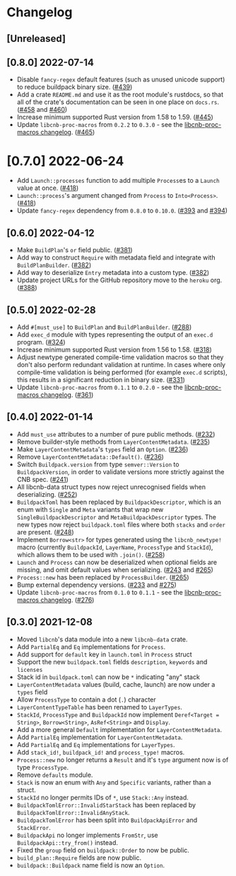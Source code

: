 # Changelog

## [Unreleased]

## [0.8.0] 2022-07-14

- Disable `fancy-regex` default features (such as unused unicode support) to reduce buildpack binary size. ([#439](https://github.com/heroku/libcnb.rs/pull/439))
- Add a crate `README.md` and use it as the root module's rustdocs, so that all of the crate's documentation can be seen in one place on `docs.rs`. ([#458](https://github.com/heroku/libcnb.rs/pull/458) and [#460](https://github.com/heroku/libcnb.rs/pull/460))
- Increase minimum supported Rust version from 1.58 to 1.59. ([#445](https://github.com/heroku/libcnb.rs/pull/445))
- Update `libcnb-proc-macros` from `0.2.2` to `0.3.0` - see the [libcnb-proc-macros changelog](../libcnb-proc-macros/CHANGELOG.md#030-2022-07-14). ([#465](https://github.com/heroku/libcnb.rs/pull/465))

# [0.7.0] 2022-06-24

- Add `Launch::processes` function to add multiple `Process`es to a `Launch` value at once. ([#418](https://github.com/heroku/libcnb.rs/pull/418))
- `Launch::process`'s argument changed from `Process` to `Into<Process>`. ([#418](https://github.com/heroku/libcnb.rs/pull/418))
- Update `fancy-regex` dependency from `0.8.0` to `0.10.0`. ([#393](https://github.com/heroku/libcnb.rs/pull/393) and [#394](https://github.com/heroku/libcnb.rs/pull/394))

## [0.6.0] 2022-04-12

- Make `BuildPlan`'s `or` field public. ([#381](https://github.com/heroku/libcnb.rs/pull/381))
- Add way to construct `Require` with metadata field and integrate with `BuildPlanBuilder`. ([#382](https://github.com/heroku/libcnb.rs/pull/382))
- Add way to deserialize `Entry` metadata into a custom type. ([#382](https://github.com/heroku/libcnb.rs/pull/382))
- Update project URLs for the GitHub repository move to the `heroku` org. ([#388](https://github.com/heroku/libcnb.rs/pull/388))

## [0.5.0] 2022-02-28

- Add `#[must_use]` to `BuildPlan` and `BuildPlanBuilder`. ([#288](https://github.com/heroku/libcnb.rs/pull/288))
- Add `exec_d` module with types representing the output of an `exec.d` program. ([#324](https://github.com/heroku/libcnb.rs/pull/324))
- Increase minimum supported Rust version from 1.56 to 1.58. ([#318](https://github.com/heroku/libcnb.rs/pull/318))
- Adjust newtype generated compile-time validation macros so that they don't also perform redundant validation at runtime. In cases where only compile-time validation is being performed (for example `exec.d` scripts), this results in a significant reduction in binary size. ([#331](https://github.com/heroku/libcnb.rs/pull/331))
- Update `libcnb-proc-macros` from `0.1.1` to `0.2.0` - see the [libcnb-proc-macros changelog](../libcnb-proc-macros/CHANGELOG.md#020-2022-02-28). ([#361](https://github.com/heroku/libcnb.rs/pull/361))

## [0.4.0] 2022-01-14

- Add `must_use` attributes to a number of pure public methods. ([#232](https://github.com/heroku/libcnb.rs/pull/232))
- Remove builder-style methods from `LayerContentMetadata`. ([#235](https://github.com/heroku/libcnb.rs/pull/235))
- Make `LayerContentMetadata`'s `types` field an `Option`. ([#236](https://github.com/heroku/libcnb.rs/pull/236))
- Remove `LayerContentMetadata::Default()`. ([#236](https://github.com/heroku/libcnb.rs/pull/236))
- Switch `Buildpack.version` from type `semver::Version` to `BuildpackVersion`, in order to validate versions more strictly against the CNB spec. ([#241](https://github.com/heroku/libcnb.rs/pull/241))
- All libcnb-data struct types now reject unrecognised fields when deserializing. ([#252](https://github.com/heroku/libcnb.rs/pull/252))
- `BuildpackToml` has been replaced by `BuildpackDescriptor`, which is an enum with `Single` and `Meta` variants that wrap new `SingleBuildpackDescriptor` and `MetaBuildpackDescriptor` types. The new types now reject `buildpack.toml` files where both `stacks` and `order` are present. ([#248](https://github.com/heroku/libcnb.rs/pull/248))
- Implement `Borrow<str>` for types generated using the `libcnb_newtype!` macro (currently `BuildpackId`, `LayerName`, `ProcessType` and `StackId`), which allows them to be used with `.join()`. ([#258](https://github.com/heroku/libcnb.rs/pull/258))
- `Launch` and `Process` can now be deserialized when optional fields are missing, and omit default values when serializing. ([#243](https://github.com/heroku/libcnb.rs/pull/243) and [#265](https://github.com/heroku/libcnb.rs/pull/265))
- `Process::new` has been replaced by `ProcessBuilder`. ([#265](https://github.com/heroku/libcnb.rs/pull/265))
- Bump external dependency versions. ([#233](https://github.com/heroku/libcnb.rs/pull/233) and [#275](https://github.com/heroku/libcnb.rs/pull/275))
- Update `libcnb-proc-macros` from `0.1.0` to `0.1.1` - see the [libcnb-proc-macros changelog](../libcnb-proc-macros/CHANGELOG.md#011-2022-01-14). ([#276](https://github.com/heroku/libcnb.rs/pull/276))

## [0.3.0] 2021-12-08

- Moved `libcnb`'s data module into a new `libcnb-data` crate.
- Add `PartialEq` and `Eq` implementations for `Process`.
- Add support for `default` key in `launch.toml` in `Process` struct
- Support the new `buildpack.toml` fields `description`, `keywords` and `licenses`
- Stack id in `buildpack.toml` can now be `*` indicating "any" stack
- `LayerContentMetadata` values (build, cache, launch) are now under a `types` field
- Allow `ProcessType` to contain a dot (`.`) character
- `LayerContentTypeTable` has been renamed to `LayerTypes`.
- `StackId`, `ProcessType` and `BuildpackId` now implement `Deref<Target = String>`, `Borrow<String>`, `AsRef<String>` and `Display`.
- Add a more general `Default` implementation for `LayerContentMetadata`.
- Add `PartialEq` implementation for `LayerContentMetadata`.
- Add `PartialEq` and `Eq` implementations for `LayerTypes`.
- Add `stack_id!`, `buildpack_id!` and `process_type!` macros.
- `Process::new` no longer returns a `Result` and it's `type` argument now is of type `ProcessType`.
- Remove `defaults` module.
- `Stack` is now an enum with `Any` and `Specific` variants, rather than a struct.
- `StackId` no longer permits IDs of `*`, use `Stack::Any` instead.
- `BuildpackTomlError::InvalidStarStack` has been replaced by `BuildpackTomlError::InvalidAnyStack`.
- `BuildpackTomlError` has been split into `BuildpackApiError` and `StackError`.
- `BuildpackApi` no longer implements `FromStr`, use `BuildpackApi::try_from()` instead.
- Fixed the `group` field on `buildpack::Order` to now be public.
- `build_plan::Require` fields are now public.
- `buildpack::Buildpack` name field is now an `Option`.
